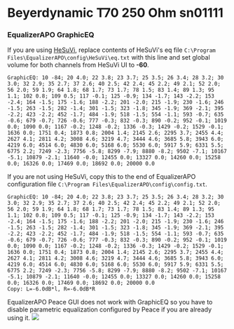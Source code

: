 # Beyerdynamic T70 250 Ohm sn01111
### EqualizerAPO GraphicEQ
If you are using [HeSuVi](https://sourceforge.net/projects/hesuvi/), replace contents of HeSuVi's eq file `C:\Program Files\EqualizerAPO\config\HeSuVi\eq.txt` with this line and set global volume for both channels from HeSuVi UI to **-60**.
```
GraphicEQ: 10 -84; 20 4.0; 22 3.8; 23 3.7; 25 3.5; 26 3.4; 28 3.2; 30 3.0; 32 2.9; 35 2.7; 37 2.6; 40 2.5; 42 2.4; 45 2.2; 49 2.1; 52 2.0; 56 2.0; 59 1.9; 64 1.8; 68 1.7; 73 1.7; 78 1.5; 83 1.4; 89 1.3; 95 1.1; 102 0.8; 109 0.5; 117 -0.1; 125 -0.9; 134 -1.7; 143 -2.2; 153 -2.4; 164 -1.5; 175 -1.6; 188 -2.2; 201 -2.0; 215 -1.9; 230 -1.6; 246 -1.5; 263 -1.5; 282 -1.4; 301 -1.5; 323 -1.8; 345 -1.9; 369 -2.1; 395 -2.2; 423 -2.2; 452 -1.7; 484 -1.9; 518 -1.5; 554 -1.1; 593 -0.7; 635 -0.6; 679 -0.7; 726 -0.6; 777 -0.3; 832 -0.3; 890 -0.2; 952 -0.1; 1019 0.0; 1090 0.0; 1167 -0.2; 1248 -0.2; 1336 -0.3; 1429 -0.2; 1529 -0.1; 1636 0.0; 1751 0.4; 1873 0.8; 2004 1.4; 2145 2.6; 2295 3.7; 2455 4.4; 2627 4.1; 2811 4.2; 3008 4.6; 3219 4.7; 3444 4.6; 3685 5.8; 3943 6.0; 4219 6.0; 4514 6.0; 4830 6.0; 5168 6.0; 5530 6.0; 5917 5.9; 6331 5.5; 6775 2.2; 7249 -2.3; 7756 -5.8; 8299 -7.9; 8880 -8.2; 9502 -7.1; 10167 -5.1; 10879 -2.1; 11640 -0.0; 12455 0.0; 13327 0.0; 14260 0.0; 15258 0.0; 16326 0.0; 17469 0.0; 18692 0.0; 20000 0.0
```
If you are not using HeSuVi, copy this to the end of EqualizerAPO configuration file `C:\Program Files\EqualizerAPO\config\config.txt`.
```
GraphicEQ: 10 -84; 20 4.0; 22 3.8; 23 3.7; 25 3.5; 26 3.4; 28 3.2; 30 3.0; 32 2.9; 35 2.7; 37 2.6; 40 2.5; 42 2.4; 45 2.2; 49 2.1; 52 2.0; 56 2.0; 59 1.9; 64 1.8; 68 1.7; 73 1.7; 78 1.5; 83 1.4; 89 1.3; 95 1.1; 102 0.8; 109 0.5; 117 -0.1; 125 -0.9; 134 -1.7; 143 -2.2; 153 -2.4; 164 -1.5; 175 -1.6; 188 -2.2; 201 -2.0; 215 -1.9; 230 -1.6; 246 -1.5; 263 -1.5; 282 -1.4; 301 -1.5; 323 -1.8; 345 -1.9; 369 -2.1; 395 -2.2; 423 -2.2; 452 -1.7; 484 -1.9; 518 -1.5; 554 -1.1; 593 -0.7; 635 -0.6; 679 -0.7; 726 -0.6; 777 -0.3; 832 -0.3; 890 -0.2; 952 -0.1; 1019 0.0; 1090 0.0; 1167 -0.2; 1248 -0.2; 1336 -0.3; 1429 -0.2; 1529 -0.1; 1636 0.0; 1751 0.4; 1873 0.8; 2004 1.4; 2145 2.6; 2295 3.7; 2455 4.4; 2627 4.1; 2811 4.2; 3008 4.6; 3219 4.7; 3444 4.6; 3685 5.8; 3943 6.0; 4219 6.0; 4514 6.0; 4830 6.0; 5168 6.0; 5530 6.0; 5917 5.9; 6331 5.5; 6775 2.2; 7249 -2.3; 7756 -5.8; 8299 -7.9; 8880 -8.2; 9502 -7.1; 10167 -5.1; 10879 -2.1; 11640 -0.0; 12455 0.0; 13327 0.0; 14260 0.0; 15258 0.0; 16326 0.0; 17469 0.0; 18692 0.0; 20000 0.0
Copy: L=-6.0dB*l, R=-6.0dB*R
```
EqualizerAPO Peace GUI does not work with GraphicEQ so you have to disable parametric equalization configured by Peace if you are already using it.
![](https://raw.githubusercontent.com/jaakkopasanen/AutoEq/master/results/Innerfidelity%202017/innerfidelity/onear/Beyerdynamic%20T70%20250%20Ohm%20sn01111/Beyerdynamic%20T70%20250%20Ohm%20sn01111.png)
